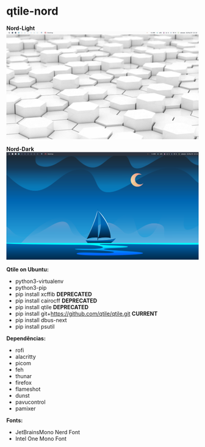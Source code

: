 # qtile-nord

**Nord-Light**
![Nord-Light](/preview/preview-light.png)

**Nord-Dark**
![Nord-Dark](/preview/preview-dark.png)

**Qtile on Ubuntu:**
* python3-virtualenv
* python3-pip
* pip install xcffib **DEPRECATED**
* pip install cairocff **DEPRECATED**
* pip install qtile **DEPRECATED**
* pip install git+https://github.com/qtile/qtile.git **CURRENT**
* pip install dbus-next
* pip install psutil

**Dependências:**
* rofi
* alacritty
* picom
* feh
* thunar
* firefox
* flameshot
* dunst
* pavucontrol
* pamixer

**Fonts:**
* JetBrainsMono Nerd Font
* Intel One Mono Font

